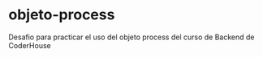 # objeto-process
Desafio para practicar el uso del objeto process del curso de Backend de CoderHouse
